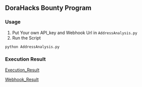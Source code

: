## DoraHacks Bounty Program

### Usage

 1. Put Your own API_key and Webhook Url in `AddressAnalysis.py`
 2. Run the Script

```bash
python AddressAnalysis.py
```

### Execution Result

[Execution_Result](RESULT)

[Webhook_Result](WEBHOOKRESULT)
